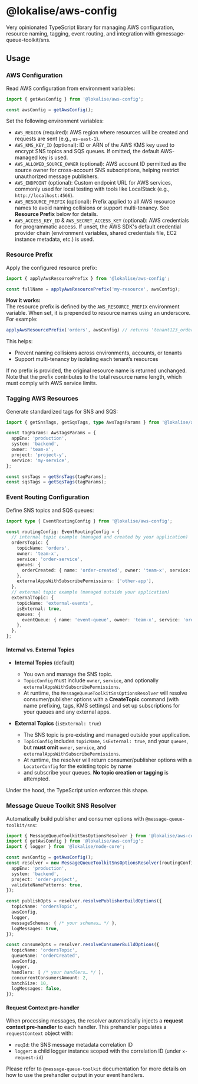 # @lokalise/aws-config

Very opinionated TypeScript library for managing AWS configuration, resource naming, tagging, event routing, 
and integration with @message-queue-toolkit/sns.

## Usage

### AWS Configuration

Read AWS configuration from environment variables:

```ts
import { getAwsConfig } from '@lokalise/aws-config';

const awsConfig = getAwsConfig();
```

Set the following environment variables:

- `AWS_REGION` (required): AWS region where resources will be created and requests are sent (e.g., `us-east-1`).
- `AWS_KMS_KEY_ID` (optional): ID or ARN of the AWS KMS key used to encrypt SNS topics and SQS queues. If omitted,
 the default AWS-managed key is used.
- `AWS_ALLOWED_SOURCE_OWNER` (optional): AWS account ID permitted as the source owner for cross-account SNS 
 subscriptions, helping restrict unauthorized message publishers.
- `AWS_ENDPOINT` (optional): Custom endpoint URL for AWS services, commonly used for local testing with tools like 
 LocalStack (e.g., `http://localhost:4566`).
- `AWS_RESOURCE_PREFIX` (optional): Prefix applied to all AWS resource names to avoid naming collisions or support 
 multi-tenancy. See **Resource Prefix** below for details.
- `AWS_ACCESS_KEY_ID` & `AWS_SECRET_ACCESS_KEY` (optional): AWS credentials for programmatic access. If unset, the AWS 
 SDK's default credential provider chain (environment variables, shared credentials file, EC2 instance metadata, etc.)
 is used.

### Resource Prefix

Apply the configured resource prefix:

```ts
import { applyAwsResourcePrefix } from '@lokalise/aws-config';

const fullName = applyAwsResourcePrefix('my-resource', awsConfig);
```

**How it works:**  
The resource prefix is defined by the `AWS_RESOURCE_PREFIX` environment variable. When set, it is prepended to resource 
names using an underscore. For example:

```ts
applyAwsResourcePrefix('orders', awsConfig) // returns 'tenant123_orders' when AWS_RESOURCE_PREFIX='tenant123'
```

This helps:
- Prevent naming collisions across environments, accounts, or tenants  
- Support multi-tenancy by isolating each tenant’s resources  

If no prefix is provided, the original resource name is returned unchanged. Note that the prefix contributes to the total resource name length, which must comply with AWS service limits.

### Tagging AWS Resources

Generate standardized tags for SNS and SQS:

```ts
import { getSnsTags, getSqsTags, type AwsTagsParams } from '@lokalise/aws-config';

const tagParams: AwsTagsParams = {
  appEnv: 'production',
  system: 'backend',
  owner: 'team-x',
  project: 'project-y',
  service: 'my-service',
};

const snsTags = getSnsTags(tagParams);
const sqsTags = getSqsTags(tagParams);
```

### Event Routing Configuration

Define SNS topics and SQS queues:

```ts
import type { EventRoutingConfig } from '@lokalise/aws-config';

const routingConfig: EventRoutingConfig = {
  // internal topic example (managed and created by your application)
  ordersTopic: {
    topicName: 'orders',
    owner: 'team-x',
    service: 'order-service',
    queues: {
      orderCreated: { name: 'order-created', owner: 'team-x', service: 'order-service' },
    },
    externalAppsWithSubscribePermissions: ['other-app'],
  },
  // external topic example (managed outside your application)
  externalTopic: {
    topicName: 'external-events',
    isExternal: true,
    queues: {
      eventQueue: { name: 'event-queue', owner: 'team-x', service: 'order-service' },
    },
  },
};
```

#### Internal vs. External Topics

- **Internal Topics** (default)
  - You own and manage the SNS topic.
  - `TopicConfig` must include `owner`, `service`, and optionally `externalAppsWithSubscribePermissions`.
  - At runtime, the `MessageQueueToolkitSnsOptionsResolver` will resolve consumer/publisher options with a **CreateTopic** command 
   (with name prefixing, tags, KMS settings) and set up subscriptions for your queues and any external apps.

- **External Topics** (`isExternal: true`)
  - The SNS topic is pre‑existing and managed outside your application.
  - `TopicConfig` includes `topicName`, `isExternal: true`, and your `queues`, but **must omit** `owner`, `service`, 
   and `externalAppsWithSubscribePermissions`.
  - At runtime, the resolver will return consumer/publisher options with a `LocatorConfig` for the existing topic by name 
  - and subscribe your queues. **No topic creation or tagging** is attempted.

Under the hood, the TypeScript union enforces this shape.

### Message Queue Toolkit SNS Resolver

Automatically build publisher and consumer options with `@message-queue-toolkit/sns`:

```ts
import { MessageQueueToolkitSnsOptionsResolver } from '@lokalise/aws-config';
import { getAwsConfig } from '@lokalise/aws-config';
import { logger } from '@lokalise/node-core';

const awsConfig = getAwsConfig();
const resolver = new MessageQueueToolkitSnsOptionsResolver(routingConfig, {
  appEnv: 'production',
  system: 'backend',
  project: 'order-project',
  validateNamePatterns: true,
});

const publishOpts = resolver.resolvePublisherBuildOptions({
  topicName: 'ordersTopic',
  awsConfig,
  logger,
  messageSchemas: { /* your schemas… */ },
  logMessages: true,
});

const consumeOpts = resolver.resolveConsumerBuildOptions({
  topicName: 'ordersTopic',
  queueName: 'orderCreated',
  awsConfig,
  logger,
  handlers: [ /* your handlers… */ ],
  concurrentConsumersAmount: 2,
  batchSize: 10,
  logMessages: false,
});
```

#### Request Context pre-handler

When processing messages, the resolver automatically injects a **request context pre-handler** to each handler. This 
prehandler populates a `requestContext` object with:
- `reqId`: the SNS message metadata correlation ID
- `logger`: a child logger instance scoped with the correlation ID (under `x-request-id`)

Please refer to `@message-queue-toolkit` documentation for more details on how to use the prehandler output in your
event handlers.